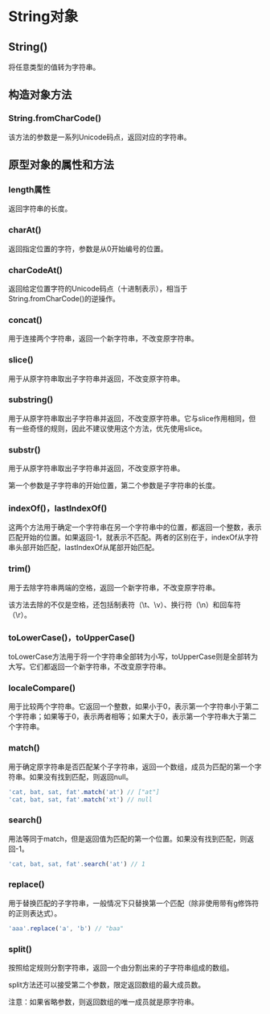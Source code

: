 # String对象

## String()
将任意类型的值转为字符串。

## 构造对象方法

### String.fromCharCode()
该方法的参数是一系列Unicode码点，返回对应的字符串。

## 原型对象的属性和方法

### length属性
返回字符串的长度。

### charAt()
返回指定位置的字符，参数是从0开始编号的位置。

### charCodeAt()
返回给定位置字符的Unicode码点（十进制表示），相当于String.fromCharCode()的逆操作。

### concat()
用于连接两个字符串，返回一个新字符串，不改变原字符串。

### slice()
用于从原字符串取出子字符串并返回，不改变原字符串。

### substring()
用于从原字符串取出子字符串并返回，不改变原字符串。它与slice作用相同，但有一些奇怪的规则，因此不建议使用这个方法，优先使用slice。

### substr()

用于从原字符串取出子字符串并返回，不改变原字符串。

第一个参数是子字符串的开始位置，第二个参数是子字符串的长度。

### indexOf()，lastIndexOf()
这两个方法用于确定一个字符串在另一个字符串中的位置，都返回一个整数，表示匹配开始的位置。如果返回-1，就表示不匹配。两者的区别在于，indexOf从字符串头部开始匹配，lastIndexOf从尾部开始匹配。

### trim()
用于去除字符串两端的空格，返回一个新字符串，不改变原字符串。

该方法去除的不仅是空格，还包括制表符（\t、\v）、换行符（\n）和回车符（\r）。

### toLowerCase()，toUpperCase()
toLowerCase方法用于将一个字符串全部转为小写，toUpperCase则是全部转为大写。它们都返回一个新字符串，不改变原字符串。

### localeCompare()
用于比较两个字符串。它返回一个整数，如果小于0，表示第一个字符串小于第二个字符串；如果等于0，表示两者相等；如果大于0，表示第一个字符串大于第二个字符串。

### match()
用于确定原字符串是否匹配某个子字符串，返回一个数组，成员为匹配的第一个字符串。如果没有找到匹配，则返回null。
```js
'cat, bat, sat, fat'.match('at') // ["at"]
'cat, bat, sat, fat'.match('xt') // null
```

### search()
用法等同于match，但是返回值为匹配的第一个位置。如果没有找到匹配，则返回-1。
```js
'cat, bat, sat, fat'.search('at') // 1
```

### replace()
用于替换匹配的子字符串，一般情况下只替换第一个匹配（除非使用带有g修饰符的正则表达式）。
```js
'aaa'.replace('a', 'b') // "baa"
```

### split()
按照给定规则分割字符串，返回一个由分割出来的子字符串组成的数组。

split方法还可以接受第二个参数，限定返回数组的最大成员数。

注意：如果省略参数，则返回数组的唯一成员就是原字符串。
